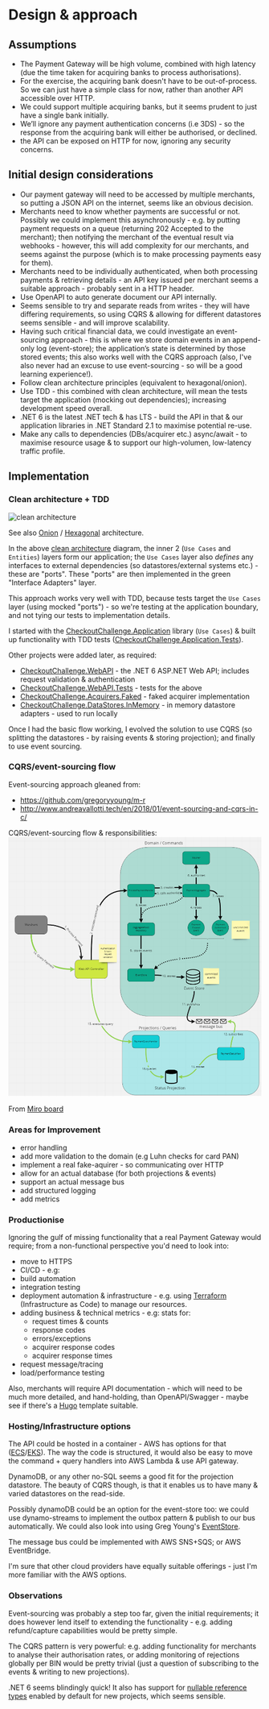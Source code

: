 # Design & approach

## Assumptions

* The Payment Gateway will be high volume, combined with high latency (due the time taken for acquiring banks to process authorisations).
* For the exercise, the acquiring bank doesn't have to be out-of-process. So we can just have a simple class for now, rather than another API accessible over HTTP.
* We could support multiple acquiring banks, but it seems prudent to just have a single bank initially.
* We’ll ignore any payment authentication concerns (i.e 3DS) - so the response from the acquiring bank will either be authorised, or declined.
* the API can be exposed on HTTP for now, ignoring any security concerns.
 

## Initial design considerations

* Our payment gateway will need to be accessed by multiple merchants, so putting a JSON API on the internet, seems like an obvious decision.
* Merchants need to know whether payments are successful or not. Possibly we could implement this asynchronously - e.g. by putting payment requests on a queue (returning 202 Accepted to the merchant); then notifying the merchant of the eventual result via webhooks - however, this will add complexity for our merchants, and seems against the purpose (which is to make processing payments easy for them).
* Merchants need to be individually authenticated, when both processing payments & retrieving details - an API key issued per merchant seems a suitable approach - probably sent in a HTTP header.
* Use OpenAPI to auto generate document our API internally.
* Seems sensible to try and separate reads from writes - they will have differing requirements, so using CQRS & allowing for different datastores seems sensible - and will improve scalability.
* Having such critical financial data, we could investigate an event-sourcing approach - this is where we store domain events in an append-only log (event-store); the application’s state is determined by those stored events; this also works well with the CQRS approach (also, I've also never had an excuse to use event-sourcing - so will be a good learning experience!).
* Follow clean architecture principles (equivalent to hexagonal/onion).
* Use TDD - this combined with clean architecture, will mean the tests target the application (mocking out dependencies); increasing development speed overall.
* .NET 6 is the latest .NET tech & has LTS - build the API in that & our application libraries in .NET Standard 2.1 to maximise potential re-use.
* Make any calls to dependencies (DBs/acquirer etc.) async/await - to maximise resource usage & to support our high-volumen, low-latency traffic profile.

## Implementation

### Clean architecture + TDD

![clean architecture](https://blog.cleancoder.com/uncle-bob/images/2012-08-13-the-clean-architecture/CleanArchitecture.jpg)

See also [Onion](https://jeffreypalermo.com/2008/07/the-onion-architecture-part-1/) / [Hexagonal](https://alistair.cockburn.us/hexagonal-architecture/) architecture.

In the above [clean architecture](https://blog.cleancoder.com/uncle-bob/2012/08/13/the-clean-architecture.html) diagram, the inner 2 (`Use Cases` and `Entities`) layers form our application; the `Use Cases` layer also _defines_ any interfaces to external dependencies (so datastores/external systems etc.) - these are "ports". These "ports" are then implemented in the green "Interface Adapters" layer.

This approach works very well with TDD, because tests target the `Use Cases` layer (using mocked "ports") - so we're testing at the application boundary, and not tying our tests to implementation details.

I started with the [CheckoutChallenge.Application](https://github.com/roblascelles/CKOChallenge/tree/master/src/CheckoutChallenge.Application) library (`Use Cases`) & built up functionality with TDD tests ([CheckoutChallenge.Application.Tests](https://github.com/roblascelles/CKOChallenge/tree/master/test/CheckoutChallenge.Application.Tests)).

Other projects were added later, as required:

* [CheckoutChallenge.WebAPI](https://github.com/roblascelles/CKOChallenge/tree/master/src/CheckoutChallenge.WebAPI) - the .NET 6 ASP.NET Web API; includes request validation & authentication
* [CheckoutChallenge.WebAPI.Tests](https://github.com/roblascelles/CKOChallenge/tree/master/test/CheckoutChallenge.WebAPI.Tests) - tests for the above
* [CheckoutChallenge.Acquirers.Faked](https://github.com/roblascelles/CKOChallenge/tree/master/src/CheckoutChallenge.Acquirers.Faked) - faked acquirer implementation
* [CheckoutChallenge.DataStores.InMemory](https://github.com/roblascelles/CKOChallenge/tree/master/src/CheckoutChallenge.DataStores.InMemory) - in memory datastore adapters - used to run locally

Once I had the basic flow working, I evolved the solution to use CQRS (so splitting the datastores - by raising events & storing projection); and finally to use event sourcing.

### CQRS/event-sourcing flow 

Event-sourcing approach gleaned from:
* https://github.com/gregoryyoung/m-r  
* http://www.andreavallotti.tech/en/2018/01/event-sourcing-and-cqrs-in-c/ 


CQRS/event-sourcing flow & responsibilities:
![flow](cqrs-es-flow.png)

From [Miro board](https://miro.com/app/board/uXjVOP8QxT8=/?invite_link_id=60414425877)



### Areas for Improvement
* error handling
* add more validation to the domain (e.g Luhn checks for card PAN)
* implement a real fake-aquirer - so communicating over HTTP
* allow for an actual database (for both projections & events)
* support an actual message bus
* add structured logging
* add metrics

### Productionise
Ignoring the gulf of missing functionality that a real Payment Gateway would require; from a non-functional perspective you'd need to look into:

* move to HTTPS
* CI/CD - e.g:
 * build automation
 * integration testing
 * deployment automation & infrastructure - e.g. using [Terraform](https://www.terraform.io/) (Infrastructure as Code) to manage our resources.
* adding business & technical metrics - e.g: stats for:
  * request times & counts
  * response codes
  * errors/exceptions
  * acquirer response codes
  * acquirer response times
* request message/tracing 
* load/performance testing
  
Also, merchants will require API documentation - which will need to be much more detailed, and hand-holding, than OpenAPI/Swagger - maybe see if there's a [Hugo](https://gohugo.io/) template suitable.


### Hosting/Infrastructure options

The API could be hosted in a container - AWS has options for that ([ECS](https://aws.amazon.com/ecs/)/[EKS](https://aws.amazon.com/eks/)). The way the code is structured, it would also be easy to move the command + query handlers into AWS Lambda & use API gateway.

DynamoDB, or any other no-SQL seems a good fit for the projection datastore. The beauty of CQRS though, is that it enables us to have many & varied datastores on the read-side.

Possibly dynamoDB could be an option for the event-store too: we could use dynamo-streams to implement the outbox pattern & publish to our bus automatically. We could also look into using Greg Young's [EventStore](https://www.eventstore.com/eventstoredb).

The message bus could be implemented with AWS SNS+SQS; or AWS EventBridge.

I'm sure that other cloud providers have equally suitable offerings - just I'm more familiar with the AWS options.

### Observations

Event-sourcing was probably a step too far, given the initial requirements;  it does however lend itself to extending the functionality - e.g. adding refund/capture capabilities would be pretty simple.

The CQRS pattern is very powerful: e.g. adding functionality for merchants to analyse their authorisation rates, or adding monitoring of rejections globally per BIN would be pretty trivial (just a question of subscribing to the events & writing to new projections).

.NET 6 seems blindingly quick! It also has support for [nullable reference types](https://docs.microsoft.com/en-us/dotnet/csharp/nullable-references) enabled by default for new projects, which seems sensible. 

